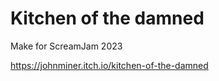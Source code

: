 # Kitchen of the damned

Make for ScreamJam 2023

<https://johnminer.itch.io/kitchen-of-the-damned>
